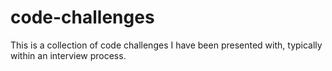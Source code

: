 # code-challenges

This is a collection of code challenges I have been presented with, typically within an interview process. 